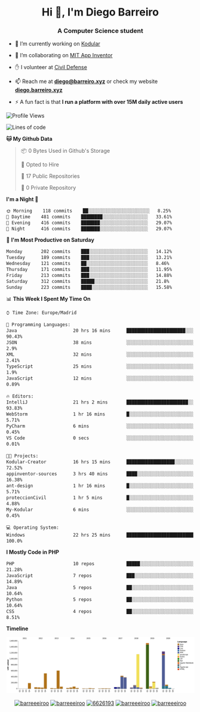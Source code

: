 <h1 align="center">Hi 👋, I'm Diego Barreiro</h1>
<h3 align="center">A Computer Science student</h3>

- 🔭 I’m currently working on [Kodular](https://www.kodular.io)

- 👯 I’m collaborating on [MIT App Inventor](https://github.com/mit-cml/appinventor-sources)

- ✋ I volunteer at [Civil Defense](https://proteccioncivil.sdc.gal)

- 📫 Reach me at **diego@barreiro.xyz** or check my website **[diego.barreiro.xyz](https://diego.barreiro.xyz)**

- ⚡ A fun fact is that **I run a platform with over 15M daily active users**

<!--START_SECTION:waka-->
![Profile Views](http://img.shields.io/badge/Profile%20Views-20-blue)

![Lines of code](https://img.shields.io/badge/From%20Hello%20World%20I%27ve%20Written-21.7%20million%20lines%20of%20code-blue)

**🐱 My Github Data** 

> 📦 0 Bytes Used in Github's Storage 
 > 
> 💼 Opted to Hire
 > 
> 📜 17 Public Repositories
 > 
> 🔑 0 Private Repository 
 > 
**I'm a Night 🦉** 

```text
🌞 Morning    118 commits    ██░░░░░░░░░░░░░░░░░░░░░░░   8.25% 
🌆 Daytime    481 commits    ████████░░░░░░░░░░░░░░░░░   33.61% 
🌃 Evening    416 commits    ███████░░░░░░░░░░░░░░░░░░   29.07% 
🌙 Night      416 commits    ███████░░░░░░░░░░░░░░░░░░   29.07%

```
📅 **I'm Most Productive on Saturday** 

```text
Monday       202 commits    ███░░░░░░░░░░░░░░░░░░░░░░   14.12% 
Tuesday      189 commits    ███░░░░░░░░░░░░░░░░░░░░░░   13.21% 
Wednesday    121 commits    ██░░░░░░░░░░░░░░░░░░░░░░░   8.46% 
Thursday     171 commits    ███░░░░░░░░░░░░░░░░░░░░░░   11.95% 
Friday       213 commits    ███░░░░░░░░░░░░░░░░░░░░░░   14.88% 
Saturday     312 commits    █████░░░░░░░░░░░░░░░░░░░░   21.8% 
Sunday       223 commits    ████░░░░░░░░░░░░░░░░░░░░░   15.58%

```


📊 **This Week I Spent My Time On** 

```text
⌚︎ Time Zone: Europe/Madrid

💬 Programming Languages: 
Java                     20 hrs 16 mins      ██████████████████████░░░   90.43% 
JSON                     38 mins             ░░░░░░░░░░░░░░░░░░░░░░░░░   2.9% 
XML                      32 mins             ░░░░░░░░░░░░░░░░░░░░░░░░░   2.41% 
TypeScript               25 mins             ░░░░░░░░░░░░░░░░░░░░░░░░░   1.9% 
JavaScript               12 mins             ░░░░░░░░░░░░░░░░░░░░░░░░░   0.89%

🔥 Editors: 
IntelliJ                 21 hrs 2 mins       ███████████████████████░░   93.83% 
WebStorm                 1 hr 16 mins        █░░░░░░░░░░░░░░░░░░░░░░░░   5.71% 
PyCharm                  6 mins              ░░░░░░░░░░░░░░░░░░░░░░░░░   0.45% 
VS Code                  0 secs              ░░░░░░░░░░░░░░░░░░░░░░░░░   0.01%

🐱‍💻 Projects: 
Kodular-Creator          16 hrs 15 mins      ██████████████████░░░░░░░   72.52% 
appinventor-sources      3 hrs 40 mins       ████░░░░░░░░░░░░░░░░░░░░░   16.38% 
ant-design               1 hr 16 mins        █░░░░░░░░░░░░░░░░░░░░░░░░   5.71% 
proteccionCivil          1 hr 5 mins         █░░░░░░░░░░░░░░░░░░░░░░░░   4.88% 
My-Kodular               6 mins              ░░░░░░░░░░░░░░░░░░░░░░░░░   0.45%

💻 Operating System: 
Windows                  22 hrs 25 mins      █████████████████████████   100.0%

```

**I Mostly Code in PHP** 

```text
PHP                      10 repos            █████░░░░░░░░░░░░░░░░░░░░   21.28% 
JavaScript               7 repos             ███░░░░░░░░░░░░░░░░░░░░░░   14.89% 
Java                     5 repos             ██░░░░░░░░░░░░░░░░░░░░░░░   10.64% 
Python                   5 repos             ██░░░░░░░░░░░░░░░░░░░░░░░   10.64% 
CSS                      4 repos             ██░░░░░░░░░░░░░░░░░░░░░░░   8.51%

```


**Timeline**

![Chart not found](https://github.com/barreeeiroo/barreeeiroo/blob/master/charts/bar_graph.png) 


<!--END_SECTION:waka-->

<p align="center">
<a href="https://twitter.com/barreeeiroo" target="blank"><img align="center" src="https://cdn.jsdelivr.net/npm/simple-icons@3.0.1/icons/twitter.svg" alt="barreeeiroo" height="20" width="20" /></a>
<a href="https://linkedin.com/in/barreeeiroo" target="blank"><img align="center" src="https://cdn.jsdelivr.net/npm/simple-icons@3.0.1/icons/linkedin.svg" alt="barreeeiroo" height="20" width="20" /></a>
<a href="https://stackoverflow.com/users/6626193" target="blank"><img align="center" src="https://cdn.jsdelivr.net/npm/simple-icons@3.0.1/icons/stackoverflow.svg" alt="6626193" height="20" width="20" /></a>
<a href="https://fb.com/barreeeiroo" target="blank"><img align="center" src="https://cdn.jsdelivr.net/npm/simple-icons@3.0.1/icons/facebook.svg" alt="barreeeiroo" height="20" width="20" /></a>
<a href="https://instagram.com/barreeeiroo" target="blank"><img align="center" src="https://cdn.jsdelivr.net/npm/simple-icons@3.0.1/icons/instagram.svg" alt="barreeeiroo" height="20" width="20" /></a>
</p>
